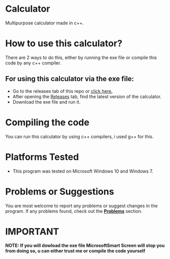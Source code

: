 # Calculator
Multipurpose calculator made in c++.
# How to use this calculator?
There are 2 ways to do this, either by running the exe file or compile this code by any c++ compiler.
## For using this calculator via the exe file:
+ Go to the releases tab of this repo or [click here.](https://github.com/Harsh69-bulider/Simple-yet-good-calculator/releases)
+ After opening the [Releases](https://github.com/Harsh69-bulider/Simple-yet-good-calculator/releases) tab, find the latest version of the calculator.
+ Download the exe file and run it.
# Compiling the code
You can run this calculator by using c++ compilers, i used g++ for this.
# Platforms Tested
+ This program was tested on Microsoft Windows 10 and Windows 7.
# Problems or Suggestions
You are most welcome to report any problems or suggest changes in the program. If any problems found, check out the [**Problems**](https://github.com/Harsh69-bulider/Simple-yet-good-calculator/issues) section.

# **IMPORTANT**
**NOTE: If you will dowload the exe file MicrosoftSmart Screen will stop you from doing so, u can either trust me or compile the code yourself**
